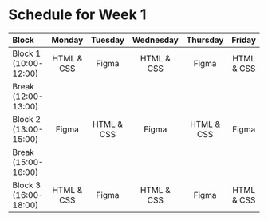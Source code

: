 # Schedule for Week 1

Block | Monday | Tuesday | Wednesday | Thursday | Friday | Saturday
:--- | :---: | :---: | :---: | :---: | :---: | :---:
Block 1 (10:00-12:00) | HTML & CSS | Figma | HTML & CSS | Figma | HTML & CSS | Figma
Break (12:00-13:00) | 
Block 2 (13:00-15:00) | Figma | HTML & CSS | Figma | HTML & CSS | Figma | HTML & CSS
Break (15:00-16:00) | 
Block 3 (16:00-18:00) | HTML & CSS | Figma | HTML & CSS | Figma | HTML & CSS | Figma